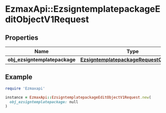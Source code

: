 # EzmaxApi::EzsigntemplatepackageEditObjectV1Request

## Properties

| Name | Type | Description | Notes |
| ---- | ---- | ----------- | ----- |
| **obj_ezsigntemplatepackage** | [**EzsigntemplatepackageRequestCompound**](EzsigntemplatepackageRequestCompound.md) |  |  |

## Example

```ruby
require 'Ezmaxapi'

instance = EzmaxApi::EzsigntemplatepackageEditObjectV1Request.new(
  obj_ezsigntemplatepackage: null
)
```

